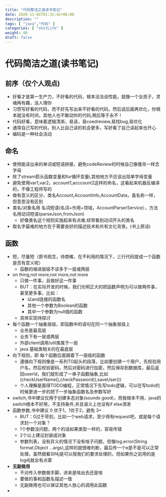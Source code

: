 ```yaml
---
title: "代码整洁之道读书笔记"
date: 2020-11-01T01:31:42+08:00
description: ""
tags: [ "java","代码" ]
categories: [ "shitLife" ]
weight: 40
draft: false
---
```


# 代码简洁之道(读书笔记)

## 前序（仅个人观点)
- 好看才是第一生产力，不好看的代码，根本没法谈性能，就像一个女孩子，灵魂再有趣，没人理你
- 习惯写好看的代码，而不好先写出来不好看的代码，然后说后面再优化，你根本就没有时间，其他人也不敢动你的代码,稍后等于永不！
- 代码好看，意味着逻辑清淅，易读，易coedreview,易找bug,易优化
- 通常自己写的代码，别人比自己读的机会更多，写好看了自己读起来也开心
- 编码是一种社会活动
  
## 命名
- 使用能读出来的单词或短语拼接，避免codeReview的时候自己像傻吊一样念字母
- 除了stream箭头函数变量和for循环变量i,其他地方不应该出现单字母变量
- 避免使用var1,var2，account1,acccount2这样的命名，这看起来机器反编译的，不像工程师写的
- 做有意义的区分，类名Account,AccountInfo,AccountData，虽名称一样，但意思没有区别
- 类名/对象名用 名词短语(名词+作用+领域，AccountParserService），方法名用动词短语(parseJson,fromJson)
  - 好像类名这个规则实施起来有点难,经常看到动词开头的类名
- 取名字最难的地方在于需要良好的描述技术和共有文化背景。(书上原话)

## 函数
- 短，尽量短（原书观念，待商榷，在不利用的情况下，三行代码提成一个函数是否有意义呢）
  - 函数的缩进层级不该多于一层或两层
- on thing,not more,not more,not more
  - 只做一件事，且做好这一件事
  - BUT：在实际开发的时候，我们光明正大的把函数声明为可以做两件事，甚至更多事，比如：
    - 以and连接的函数名
    - 其他一个参数为Boolean的函数
    - 其中一个参数为null值的函数
  - 具体实现待探讨
- 每个函数一个抽象层级，即函数中的语句在同一个抽象层级上
  - 业务是最高层
  - 业务下有一层或两层
  - 外部client调用/util类属于一层
  - java 基础类相关的在最底层
- 向下规则，即 每个函数后面跟着下一层级的函数
  - 遵循向下规则像是一系列TO起头的段落，比如要创建一个用户，先校验用户名，然后校验密码，然后对密码进行加密，然后保存到数据库，最后返回userId，我们就形成了一串子函数抽象,比如(checkUserName(),checkPassword(),saveUser())
  - 个人理解是面得TODO编程，正常情况下先写todo逻辑，可以在写todo的时候更进一步的把下一步抽象函数名及参数写好
- switch,书中建议仅用于创建多态对象(sounds good)，而我根本不用，java的switch根本不好用，不支持条件,并且语义上也没有if else清淅
- 函数参数,书中建议 0 优于1，1优于2，避免 3+
  - BUT：0过于苛刻，比如一个web请求，至少得有request吧，或是每个请求封一个对象？
  - 1个参数没问题，两个的话如果类型一样的，容易传错
  - 2个以上建议封装成对象
  - 参数列表，没有异义的情况下没有啥子问题，但像log.error(String format,Object ...args),这样的就很难判断，最后传一个e是不是可以正常处理，虽然细看Slf4j是可以按我们的要求处理的，但如果你之前用的是log4j就会有点蒙
- **无副做用**
  - 不对传入参数做手脚，进来是啥出去还是啥
  - 要做的事和函数名描述一致
  - 无副做用也可以保证其他人放心的调用此函数
- 
   

  


